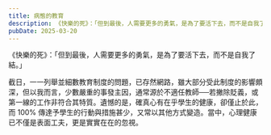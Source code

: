 ```yaml
---
title: 病態的教育
description: 《快樂的死》：「但到最後，人需要更多的勇氣，是為了要活下去，而不是自我了結。」截日，一一列舉並細數教育制度的問題，已存然……
pubDate: 2025-03-20
---
```


《快樂的死》：「但到最後，人需要更多的勇氣，是為了要活下去，而不是自我了結。」

截日，一一列舉並細數教育制度的問題，已存然網路，雖大部分受此制度的影響頗深，但以我而言，少數嚴重的事發主因，通常源於不適任教師──若撇除貶義，或第一線的工作非符合其特質。遺憾的是，確真心有在乎學生的健康，卻僅止於此，而 100% 傳達予學生的行動與措施甚少，又常以其他方式變造。當中，心理健康已不僅是表面工夫，更是實實在在的忽視。
